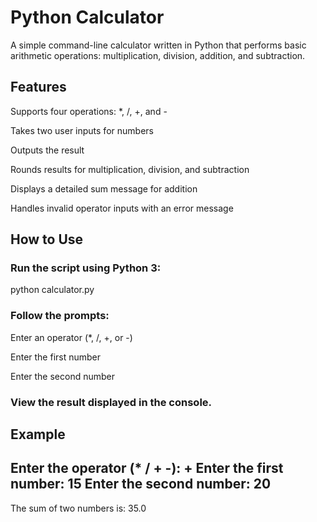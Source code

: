 # Python Calculator
A simple command-line calculator written in Python that performs basic arithmetic operations: multiplication, division, addition, and subtraction.

## Features
Supports four operations: *, /, +, and -

Takes two user inputs for numbers

Outputs the result

Rounds results for multiplication, division, and subtraction

Displays a detailed sum message for addition

Handles invalid operator inputs with an error message

## How to Use
### Run the script using Python 3:
python calculator.py

### Follow the prompts:

Enter an operator (*, /, +, or -)

Enter the first number

Enter the second number

### View the result displayed in the console.

## Example

Enter the operator (* / + -): +
Enter the first number: 15
Enter the second number: 20
--------------------
The sum of two numbers is: 35.0

